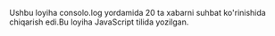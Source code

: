 Ushbu loyiha consolo.log yordamida 20 ta xabarni suhbat ko'rinishida chiqarish edi.Bu loyiha JavaScript tilida yozilgan.